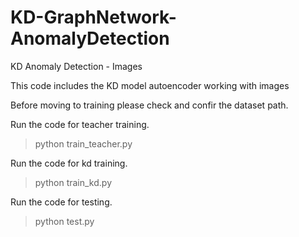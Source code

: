 # KD-GraphNetwork-AnomalyDetection
KD Anomaly Detection - Images


This code includes the KD model autoencoder working 
with images

Before moving to training please check and confir the dataset path.

Run the code for teacher training.
> python train_teacher.py

Run the code for kd training.
> python train_kd.py



Run the code for testing.
> python test.py

